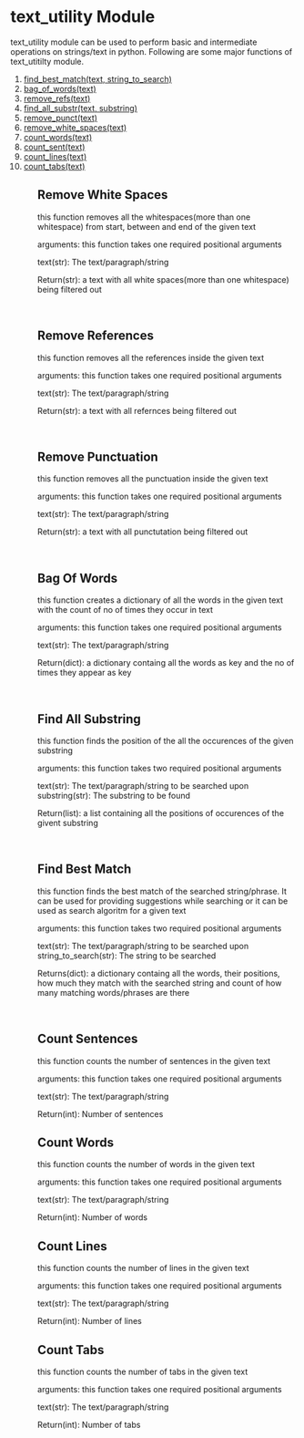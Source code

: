 # text_utility Module 
<p>text_utility module can be used to perform basic and intermediate operations on strings/text in python. Following are some major functions of text_utitilty module.</p>
<ol>
    <li><a href="#find_best_match">find_best_match(text, string_to_search)</a></li>
    <li><a href="#bag_of_words">bag_of_words(text)</a></li>
    <li><a href="#remove_refs">remove_refs(text)</a></li>
    <li><a href="#find_all_substr">find_all_substr(text, substring)</a></li>
    <li><a href="#remove_punct">remove_punct(text)</a></li>
    <li><a href="#remove_white_spaces">remove_white_spaces(text)</a></li>
    <li><a href="#count_words">count_words(text)</a></li>
    <li><a href="#count_sent">count_sent(text)</a></li>
    <li><a href="#count_lines">count_lines(text)</a></li>
    <li><a href="#count_tabs">count_tabs(text)</a></li>
<ol>

<a id="remove_white_spaces"></a>

## Remove White Spaces
<p>this function removes all the whitespaces(more than one whitespace) from start, between and end of the given text</p>
<p>arguments: this function takes one required positional arguments</p>
<div>text(str): The text/paragraph/string</div>
<p>Return(str): a text with all white spaces(more than one whitespace) being filtered out</p><br>

<a id="remove_refs"></a>

## Remove References
<p>this function removes all the references inside the given text</p>
<p>arguments: this function takes one required positional arguments</p>
<div>text(str): The text/paragraph/string</div>
<p>Return(str): a text with all refernces being filtered out</p><br>

<a id="remove_punct"></a>

## Remove Punctuation
<p>this function removes all the punctuation inside the given text</p>
<p>arguments: this function takes one required positional arguments</p>
<div>text(str): The text/paragraph/string</div>
<p>Return(str): a text with all punctutation being filtered out</p><br>

<a id="bag_of_words"></a>

## Bag Of Words
<p>this function creates a dictionary of all the words in the given text with the count of no of times they occur in text</p>
<p>arguments: this function takes one required positional arguments</p>
<div>text(str): The text/paragraph/string </div>
<p>Return(dict): a dictionary containg all the words as key and the no of times they appear as key</p><br>

<a id="find_all_substr"></a>

## Find All Substring
<p>this function finds the position of the all the occurences of the given substring</p>
<p>arguments: this function takes two required positional arguments</p>
<div>text(str): The text/paragraph/string to be searched upon</div>
<div>substring(str): The substring to be found</div>
<p>Return(list): a list containing all the positions of occurences of the givent substring</p><br>

<a id="find_best_match"></a>

## Find Best Match
<p>this function finds the best match of the searched string/phrase. It can be used for providing suggestions while searching or it can be used as search algoritm for a given text</p>
<p>arguments: this function takes two required positional arguments</p>
<div>text(str): The text/paragraph/string to be searched upon</div>
<div>string_to_search(str): The string to be searched</div>
<p>Returns(dict): a dictionary containg all the words, their positions, how much they match with the searched string and count of how many matching words/phrases are there</p><br>

<a id="count_sent"></a>

## Count Sentences
<p>this function counts the number of sentences in the given text</p>
<p>arguments: this function takes one required positional arguments</p>
<div>text(str): The text/paragraph/string</div>
<p>Return(int): Number of sentences</p>

<a id="count_words"></a>

## Count Words
<p>this function counts the number of words in the given text</p>
<p>arguments: this function takes one required positional arguments</p>
<div>text(str): The text/paragraph/string</div>
<p>Return(int): Number of words</p>

<a id="count_lines"></a>

## Count Lines
<p>this function counts the number of lines in the given text</p>
<p>arguments: this function takes one required positional arguments</p>
<div>text(str): The text/paragraph/string</div>
<p>Return(int): Number of lines</p>

<a id="count_tabs"></a>

## Count Tabs
<p>this function counts the number of tabs in the given text</p>
<p>arguments: this function takes one required positional arguments</p>
<div>text(str): The text/paragraph/string</div>
<p>Return(int): Number of tabs</p>
